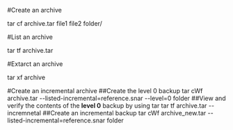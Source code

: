 #Create an archive

tar cf archive.tar file1 file2 folder/

#List an archive

tar tf archive.tar

#Extarct an archive

tar xf archive

#Create an incremental archive
##Create the level 0 backup
tar cWf archive.tar --listed-incremental=reference.snar --level=0 folder
##View and verify the contents of the **level 0** backup by using tar
tar tf archive.tar --incremnetal
##Create an incremental backup
tar cWf archive_new.tar --listed-incremental=reference.snar folder
